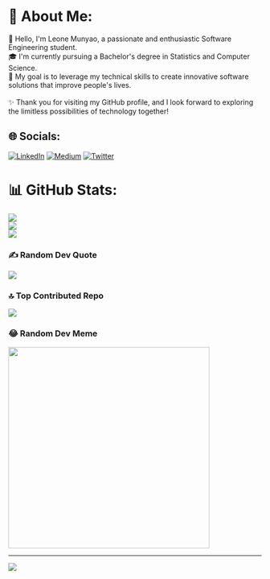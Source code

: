 # 💫 About Me:
👋 Hello, I'm Leone Munyao, a passionate and enthusiastic Software Engineering student.<br>🎓 I'm currently pursuing a Bachelor's degree in Statistics and Computer Science.<br>🥇 My goal is to leverage my technical skills to create innovative software solutions that improve people's lives.<br><br>✨ Thank you for visiting my GitHub profile, and I look forward to exploring the limitless possibilities of technology together!<br>


## 🌐 Socials:
[![LinkedIn](https://img.shields.io/badge/LinkedIn-%230077B5.svg?logo=linkedin&logoColor=white)](https://linkedin.com/in/leonemunyao/) [![Medium](https://img.shields.io/badge/Medium-12100E?logo=medium&logoColor=white)](https://medium.com/@leonemunyao) [![Twitter](https://img.shields.io/badge/Twitter-%231DA1F2.svg?logo=Twitter&logoColor=white)](https://twitter.com/leon_munyao) 

# 📊 GitHub Stats:
![](https://github-readme-stats.vercel.app/api?username=leonemunyao&theme=tokyonight&hide_border=false&include_all_commits=true&count_private=true)<br/>
![](https://github-readme-streak-stats.herokuapp.com/?user=leonemunyao&theme=tokyonight&hide_border=false)<br/>
![](https://github-readme-stats.vercel.app/api/top-langs/?username=leonemunyao&theme=tokyonight&hide_border=false&include_all_commits=true&count_private=true&layout=compact)

### ✍️ Random Dev Quote
![](https://quotes-github-readme.vercel.app/api?type=horizontal&theme=radical)

### 🔝 Top Contributed Repo
![](https://github-contributor-stats.vercel.app/api?username=leonemunyao&limit=5&theme=nord&combine_all_yearly_contributions=true)

### 😂 Random Dev Meme
<img src='https://randommeme-five.vercel.app/' style="height: 400px;"/>

---
[![](https://visitcount.itsvg.in/api?id=leonemunyao&icon=0&color=0)](https://visitcount.itsvg.in)

<!-- Proudly created with GPRM ( https://gprm.itsvg.in ) -->

